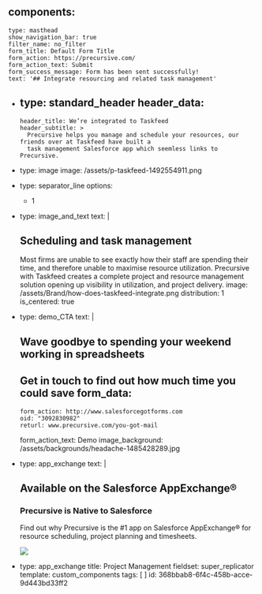 components:
  - 
    type: masthead
    show_navigation_bar: true
    filter_name: no_filter
    form_title: Default Form Title
    form_action: https://precursive.com/
    form_action_text: Submit
    form_success_message: Form has been sent successfully!
    text: '## Integrate resourcing and related task management'
  - 
    type: standard_header
    header_data:
      - 
        header_title: We’re integrated to Taskfeed
        header_subtitle: >
          Precursive helps you manage and schedule your resources, our friends over at Taskfeed have built a
          task management Salesforce app which seemless links to Precursive.
  - 
    type: image
    image: /assets/p-taskfeed-1492554911.png
  - 
    type: separator_line
    options:
      - 1
  - 
    type: image_and_text
    text: |
      ## Scheduling and task management
      Most firms are unable to see exactly how their staff are spending their time, and therefore unable to maximise resource utilization. Precursive with Taskfeed creates a complete project and resource management solution opening up visibility in utilization, and project delivery.
    image: /assets/Brand/how-does-taskfeed-integrate.png
    distribution: 1
    is_centered: true
  - 
    type: demo_CTA
    text: |
      ## Wave goodbye to spending your weekend working in spreadsheets
      Get in touch to find out how much time you could save
    form_data:
      - 
        form_action: http://www.salesforcegotforms.com
        oid: "3092830982"
        returl: www.precursive.com/you-got-mail
    form_action_text: Demo
    image_background: /assets/backgrounds/headache-1485428289.jpg
  - 
    type: app_exchange
    text: |
      ## Available on the Salesforce AppExchange®
      ### Precursive is Native to Salesforce
      
      Find out why Precursive is the #1 app on Salesforce AppExchange® for resource scheduling, project planning and timesheets.
      
      [![](https://precursive.com/site/themes/precursive/img/logos/appexchange.svg)](here_is_the_url)
  - 
    type: app_exchange
title: Project Management
fieldset: super_replicator
template: custom_components
tags: [ ]
id: 368bbab8-6f4c-458b-acce-9d443bd33ff2

